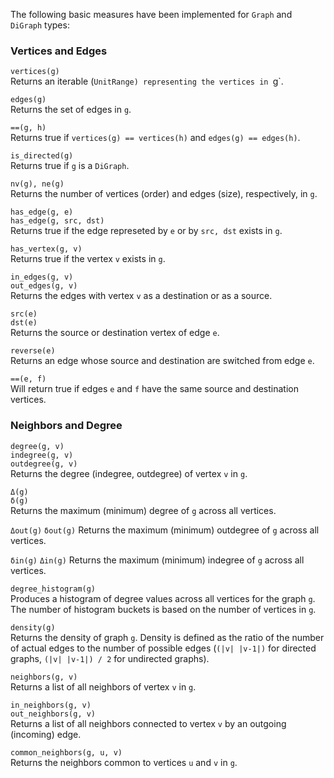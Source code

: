 The following basic measures have been implemented for `Graph` and `DiGraph` types:

### Vertices and Edges

`vertices(g)`  
Returns an iterable (`UnitRange) representing the vertices in `g`.

`edges(g)`  
Returns the set of edges in `g`.

`==(g, h)`  
Returns true if `vertices(g) == vertices(h)` and `edges(g) == edges(h)`.

`is_directed(g)`  
Returns true if `g` is a `DiGraph`.

`nv(g), ne(g)`  
Returns the number of vertices (order) and edges (size), respectively, in `g`.

`has_edge(g, e)`  
`has_edge(g, src, dst)`  
Returns true if the edge represeted by `e` or by `src, dst` exists in `g`.

`has_vertex(g, v)`  
Returns true if the vertex `v` exists in `g`.

`in_edges(g, v)`  
`out_edges(g, v)`  
Returns the edges with vertex `v` as a destination or as a source.

`src(e)`  
`dst(e)`  
Returns the source or destination vertex of edge `e`.

`reverse(e)`  
Returns an edge whose source and destination are switched from edge `e`.

`==(e, f)`  
Will return true if edges `e` and `f` have the same source and destination vertices.

### Neighbors and Degree

`degree(g, v)`  
`indegree(g, v)`  
`outdegree(g, v)`  
Returns the degree (indegree, outdegree) of vertex `v` in `g`.

`Δ(g)`  
`δ(g)`  
Returns the maximum (minimum) degree of `g` across all vertices.

`Δout(g)`
`δout(g)`
Returns the maximum (minimum) outdegree of `g` across all vertices.

`δin(g)`
`Δin(g)`
Returns the maximum (minimum) indegree of `g` across all vertices.

`degree_histogram(g)`  
Produces a histogram of degree values across all vertices for the graph `g`. The number of histogram buckets is based on the number of vertices in `g`.

`density(g)`  
Returns the density of graph `g`. Density is defined as the ratio of the number of actual edges to the number of possible edges (`(|v| |v-1|)` for directed graphs, `(|v| |v-1|) / 2` for undirected graphs).

`neighbors(g, v)`  
Returns a list of all neighbors of vertex `v` in `g`.

`in_neighbors(g, v)`  
`out_neighbors(g, v)`  
Returns a list of all neighbors connected to vertex `v` by an outgoing (incoming) edge.

`common_neighbors(g, u, v)`  
Returns the neighbors common to vertices `u` and `v` in `g`.
